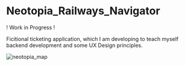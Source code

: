 # Neotopia_Railways_Navigator
 ! Work in Progress !
 
 Ficitional ticketing application, which I am developing to teach myself backend development and some UX Design principles.
 
 ![neotopia_map](https://github.com/Leon-2802/Neotopia_Railways_Navigator/assets/72872011/0201fd71-65bd-4426-aa77-74ec5ded6fe9)
